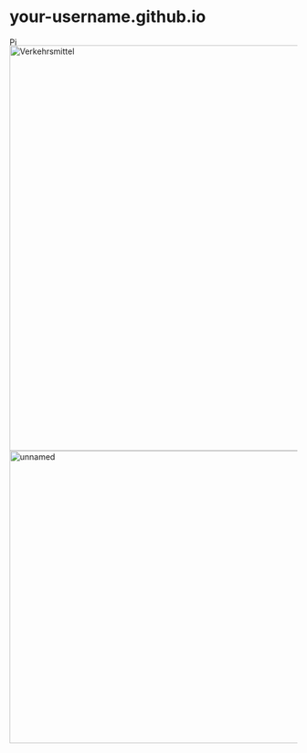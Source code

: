 # your-username.github.io
<img width="14" alt="Picture 1" src="https://github.com/user-attachments/assets/a88843a0-5289-4d42-8e95-abc45cedb418" />
<img width="2160" height="710" alt="Verkehrsmittel" src="https://github.com/user-attachments/assets/06ad09fd-5433-4598-9dc6-6b6821a1fd7d" />
<img width="512" height="512" alt="unnamed" src="https://github.com/user-attachments/assets/c8081f58-f05a-412a-8d84-c4548b92acfd" />
